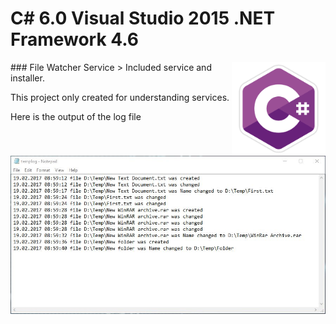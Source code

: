 # C# 6.0 Visual Studio 2015 .NET Framework 4.6
<img src="https://github.com/narekye/Password_generator/blob/master/C%23pic.png" align="right" width="150px" height="150px" />
### File Watcher Service
> Included service and installer. 

 
This project only created for understanding services.


Here is the output of the log file


![Result](https://github.com/narekye/File_Watcher_Service/blob/master/pic.JPG)
